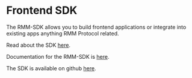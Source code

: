 # Frontend SDK

The RMM-SDK allows you to build frontend applications or integrate into existing apps anything RMM Protocol related.

Read about the SDK [here](https://mirror.xyz/mirror.primitive.eth/719kLkcROTWn7w1pv6ZI8jtQDVg0DEECCPp0PXsXM-Y).

Documentation for the RMM-SDK is [here](https://github.com/primitivefinance/rmm-sdk/blob/main/docs/sdk/rmm-sdk.md).

The SDK is available on github [here](https://github.com/primitivefinance/rmm-sdk).